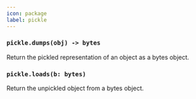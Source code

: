 ```yaml
---
icon: package
label: pickle
---
```


### `pickle.dumps(obj) -> bytes`

Return the pickled representation of an object as a bytes object.

### `pickle.loads(b: bytes)`

Return the unpickled object from a bytes object.

